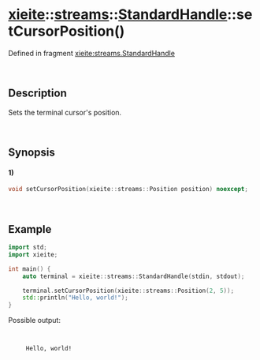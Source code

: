 # [xieite](../../../../../xieite.md)\:\:[streams](../../../../../streams.md)\:\:[StandardHandle](../../../standard_handle.md)\:\:setCursorPosition\(\)
Defined in fragment [xieite:streams.StandardHandle](../../../../../../src/streams/standard_handle.cpp)

&nbsp;

## Description
Sets the terminal cursor's position.

&nbsp;

## Synopsis
#### 1)
```cpp
void setCursorPosition(xieite::streams::Position position) noexcept;
```

&nbsp;

## Example
```cpp
import std;
import xieite;

int main() {
    auto terminal = xieite::streams::StandardHandle(stdin, stdout);

    terminal.setCursorPosition(xieite::streams::Position(2, 5));
    std::println("Hello, world!");
}
```
Possible output:
```


     Hello, world!
```

